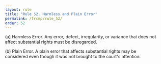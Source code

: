 ```yaml
---
layout: rule
title: "Rule 52. Harmless and Plain Error"
permalink: /frcmp/rule_52/
order: 52
---
```


(a) Harmless Error. Any error, defect, irregularity, or variance that does not affect substantial rights must be disregarded.


(b) Plain Error. A plain error that affects substantial rights may be considered even though it was not brought to the court's attention.